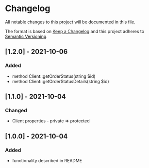 # Changelog
All notable changes to this project will be documented in this file.

The format is based on [Keep a Changelog](http://keepachangelog.com/en/1.0.0/)
and this project adheres to [Semantic Versioning](http://semver.org/spec/v2.0.0.html).

## [1.2.0] - 2021-10-06
### Added
- method Client::getOrderStatus(string $id)
- method Client::getOrderStatusDetails(string $id)

## [1.1.0] - 2021-10-04
### Changed
- Client properties - private => protected

## [1.0.0] - 2021-10-04
### Added
- functionality described in README
